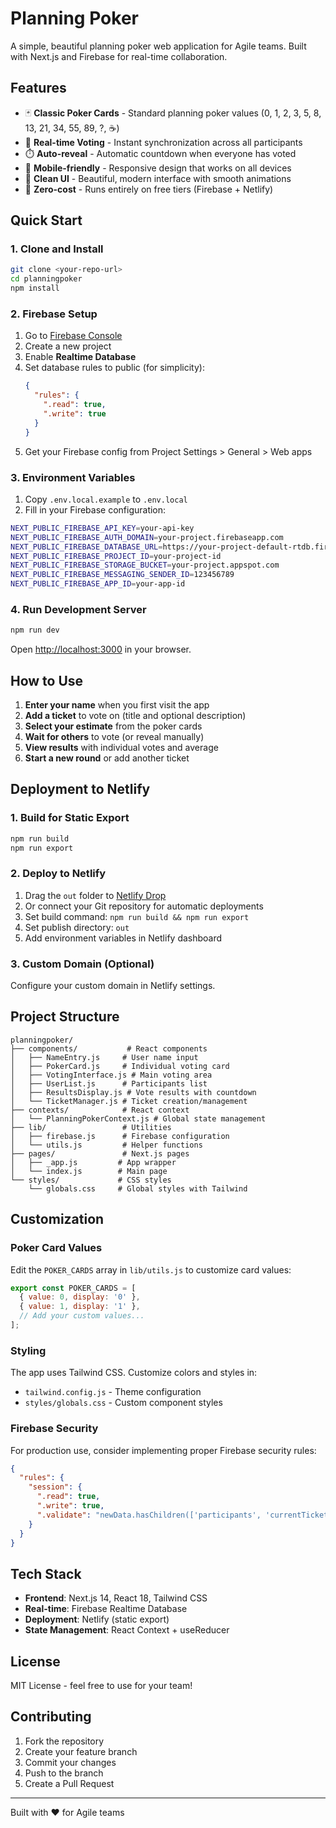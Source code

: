 # Planning Poker

A simple, beautiful planning poker web application for Agile teams. Built with Next.js and Firebase for real-time collaboration.

## Features

- 🃏 **Classic Poker Cards** - Standard planning poker values (0, 1, 2, 3, 5, 8, 13, 21, 34, 55, 89, ?, ☕)
- 🚀 **Real-time Voting** - Instant synchronization across all participants
- ⏱️ **Auto-reveal** - Automatic countdown when everyone has voted
- 📱 **Mobile-friendly** - Responsive design that works on all devices
- 🎨 **Clean UI** - Beautiful, modern interface with smooth animations
- 💯 **Zero-cost** - Runs entirely on free tiers (Firebase + Netlify)

## Quick Start

### 1. Clone and Install

```bash
git clone <your-repo-url>
cd planningpoker
npm install
```

### 2. Firebase Setup

1. Go to [Firebase Console](https://console.firebase.google.com/)
2. Create a new project
3. Enable **Realtime Database**
4. Set database rules to public (for simplicity):
   ```json
   {
     "rules": {
       ".read": true,
       ".write": true
     }
   }
   ```
5. Get your Firebase config from Project Settings > General > Web apps

### 3. Environment Variables

1. Copy `.env.local.example` to `.env.local`
2. Fill in your Firebase configuration:

```bash
NEXT_PUBLIC_FIREBASE_API_KEY=your-api-key
NEXT_PUBLIC_FIREBASE_AUTH_DOMAIN=your-project.firebaseapp.com
NEXT_PUBLIC_FIREBASE_DATABASE_URL=https://your-project-default-rtdb.firebaseio.com/
NEXT_PUBLIC_FIREBASE_PROJECT_ID=your-project-id
NEXT_PUBLIC_FIREBASE_STORAGE_BUCKET=your-project.appspot.com
NEXT_PUBLIC_FIREBASE_MESSAGING_SENDER_ID=123456789
NEXT_PUBLIC_FIREBASE_APP_ID=your-app-id
```

### 4. Run Development Server

```bash
npm run dev
```

Open [http://localhost:3000](http://localhost:3000) in your browser.

## How to Use

1. **Enter your name** when you first visit the app
2. **Add a ticket** to vote on (title and optional description)
3. **Select your estimate** from the poker cards
4. **Wait for others** to vote (or reveal manually)
5. **View results** with individual votes and average
6. **Start a new round** or add another ticket

## Deployment to Netlify

### 1. Build for Static Export

```bash
npm run build
npm run export
```

### 2. Deploy to Netlify

1. Drag the `out` folder to [Netlify Drop](https://app.netlify.com/drop)
2. Or connect your Git repository for automatic deployments
3. Set build command: `npm run build && npm run export`
4. Set publish directory: `out`
5. Add environment variables in Netlify dashboard

### 3. Custom Domain (Optional)

Configure your custom domain in Netlify settings.

## Project Structure

```
planningpoker/
├── components/           # React components
│   ├── NameEntry.js     # User name input
│   ├── PokerCard.js     # Individual voting card
│   ├── VotingInterface.js # Main voting area
│   ├── UserList.js      # Participants list
│   ├── ResultsDisplay.js # Vote results with countdown
│   └── TicketManager.js # Ticket creation/management
├── contexts/            # React context
│   └── PlanningPokerContext.js # Global state management
├── lib/                 # Utilities
│   ├── firebase.js      # Firebase configuration
│   └── utils.js         # Helper functions
├── pages/               # Next.js pages
│   ├── _app.js         # App wrapper
│   └── index.js        # Main page
└── styles/             # CSS styles
    └── globals.css     # Global styles with Tailwind
```

## Customization

### Poker Card Values

Edit the `POKER_CARDS` array in `lib/utils.js` to customize card values:

```javascript
export const POKER_CARDS = [
  { value: 0, display: '0' },
  { value: 1, display: '1' },
  // Add your custom values...
];
```

### Styling

The app uses Tailwind CSS. Customize colors and styles in:
- `tailwind.config.js` - Theme configuration
- `styles/globals.css` - Custom component styles

### Firebase Security

For production use, consider implementing proper Firebase security rules:

```json
{
  "rules": {
    "session": {
      ".read": true,
      ".write": true,
      ".validate": "newData.hasChildren(['participants', 'currentTicket'])"
    }
  }
}
```

## Tech Stack

- **Frontend**: Next.js 14, React 18, Tailwind CSS
- **Real-time**: Firebase Realtime Database
- **Deployment**: Netlify (static export)
- **State Management**: React Context + useReducer

## License

MIT License - feel free to use for your team!

## Contributing

1. Fork the repository
2. Create your feature branch
3. Commit your changes
4. Push to the branch
5. Create a Pull Request

---

Built with ❤️ for Agile teams 